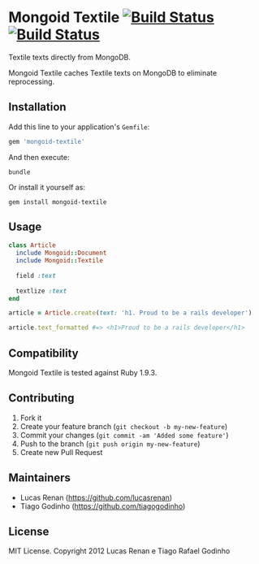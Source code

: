# Mongoid Textile [![Build Status](https://secure.travis-ci.org/tiagogodinho/mongoid-textile.png)](http://travis-ci.org/tiagogodinho/mongoid-textile) [![Build Status](https://gemnasium.com/tiagogodinho/mongoid-textile.png)](http://gemnasium.com/tiagogodinho/mongoid-textile)

Textile texts directly from MongoDB.

Mongoid Textile caches Textile texts on MongoDB to eliminate reprocessing.

## Installation

Add this line to your application's `Gemfile`:

``` ruby
gem 'mongoid-textile'
```

And then execute:

``` terminal
bundle
```

Or install it yourself as:

``` terminal
gem install mongoid-textile
```

## Usage

``` ruby
class Article
  include Mongoid::Document
  include Mongoid::Textile
  
  field :text
  
  textlize :text
end

article = Article.create(text: 'h1. Proud to be a rails developer')

article.text_formatted #=> <h1>Proud to be a rails developer</h1>
```

## Compatibility

Mongoid Textile is tested against Ruby 1.9.3.

## Contributing

1. Fork it
2. Create your feature branch (`git checkout -b my-new-feature`)
3. Commit your changes (`git commit -am 'Added some feature'`)
4. Push to the branch (`git push origin my-new-feature`)
5. Create new Pull Request

## Maintainers

* Lucas Renan (https://github.com/lucasrenan)
* Tiago Godinho (https://github.com/tiagogodinho)

## License

MIT License. Copyright 2012 Lucas Renan e Tiago Rafael Godinho
